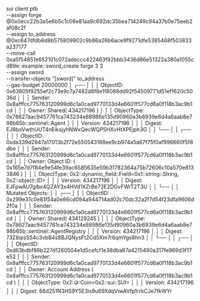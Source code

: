 sui client ptb \
	--assign forge @0x0ecc22b3a5e6b5c1c08e81aa9c692dc35bea714249c94a37b0e75eeb2af08c2f \
	--assign to_address @0xc647dfdb8d8b575809902c9b86a26b6ace9f9271dfe5385468f503833a237177 \
	--move-call 0xa5f54851e652101c072adeccc422463f92bbb3436d86e51322a380a1055cd89e::example::sword_create forge 3 3 \
	--assign sword \
	--transfer-objects "[sword]" to_address \
	--gas-budget 20000000
│  ┌──                                                                                                        │
│  │ ObjectID: 0x63605f9255ef2c73e9c7a7482d8f8e1f8088dd92f54509771d51ef1620c5036d                             │
│  │ Sender: 0x8afffcc775763120999d6c1a0cad9770133d4e6601f577cd6a0f118b3ac9b1cd                               │
│  │ Owner: Shared( 434217196 )                                                                               │
│  │ ObjectType: 0x78627aac9457761ca743234e88986e135d90960a3b6939e6d4a6aab8e798b65b::sentinel::Agent          │
│  │ Version: 434217196                                                                                       │
│  │ Digest: EJ8boVwthUUT4nEiksjyhNWxQecWQP5HXvHtXPEjph3G                                                     │
│  └──                                                                                                        │
│  ┌──                                                                                                        │
│  │ ObjectID: 0xda339d2847a17013b2f72e550543188ee9cb974a5a67f75f0af996660f5f8dbe                             │
│  │ Sender: 0x8afffcc775763120999d6c1a0cad9770133d4e6601f577cd6a0f118b3ac9b1cd                               │
│  │ Owner: Object ID: ( 0x165e7d7f84e9e54fe39ac6585635e59b31782364a75b72606c10a570e8133846 )                 │
│  │ ObjectType: 0x2::dynamic_field::Field<0x1::string::String, 0x2::object::ID>                              │
│  │ Version: 434217196                                                                                       │
│  │ Digest: EJFpwAU7gibx4QZAY3x4HVd1XZrBe72E2DGvFWrT2T3U                                                     │
│  └──                                                                                                        │
│ Mutated Objects:                                                                                            │
│  ┌──                                                                                                        │
│  │ ObjectID: 0x299e31c0e81f54a0e86cd094a944714ad02c70dc32a2f7d54f23dfa9606d2f0a                             │
│  │ Sender: 0x8afffcc775763120999d6c1a0cad9770133d4e6601f577cd6a0f118b3ac9b1cd                               │
│  │ Owner: Shared( 434129245 )                                                                               │
│  │ ObjectType: 0x78627aac9457761ca743234e88986e135d90960a3b6939e6d4a6aab8e798b65b::sentinel::AgentRegistry  │
│  │ Version: 434217196                                                                                       │
│  │ Digest: 73Z8qisS54c3vbB4s8BJQNysFt2Cd5Xm7r6qmYgs8hn3                                                     │
│  └──                                                                                                        │
│  ┌──                                                                                                        │
│  │ ObjectID: 0xd63bdbf86b227d1260504e1d5cefcf1e38dba87a4215490a317fe969d3f17e52                             │
│  │ Sender: 0x8afffcc775763120999d6c1a0cad9770133d4e6601f577cd6a0f118b3ac9b1cd                               │
│  │ Owner: Account Address ( 0x8afffcc775763120999d6c1a0cad9770133d4e6601f577cd6a0f118b3ac9b1cd )            │
│  │ ObjectType: 0x2::coin::Coin<0x2::sui::SUI>                                                               │
│  │ Version: 434217196                                                                                       │
│  │ Digest: 66d251N3HS9Y5E3is9u69XdqViwAVfp1rrkCJe7fkWYr




